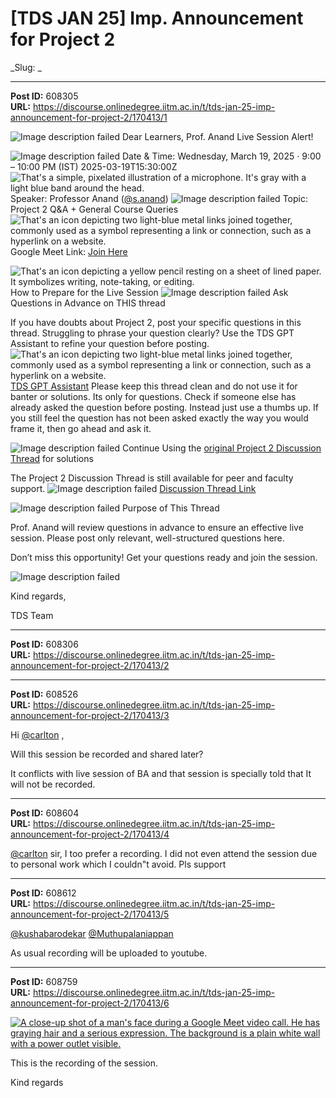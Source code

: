 # [TDS JAN 25] Imp. Announcement for Project 2
_Slug: _

---
**Post ID:** 608305  
**URL:** https://discourse.onlinedegree.iitm.ac.in/t/tds-jan-25-imp-announcement-for-project-2/170413/1  

[](#p-608305-dear-learners-1)![Image description failed](https://emoji.discourse-cdn.com/google/loudspeaker.png?v=14) Dear Learners,
[](#p-608305-prof-anand-live-session-alert-2)Prof. Anand Live Session Alert!

![Image description failed](https://emoji.discourse-cdn.com/google/nine_o_clock.png?v=14) Date & Time: Wednesday, March 19, 2025 · 9:00 – 10:00 PM (IST)  2025-03-19T15:30:00Z
![That's a simple, pixelated illustration of a microphone.  It's gray with a light blue band around the head.
](https://emoji.discourse-cdn.com/google/microphone.png?v=14) Speaker: Professor Anand ([@s.anand](/u/s.anand))
![Image description failed](https://emoji.discourse-cdn.com/google/pushpin.png?v=14) Topic: Project 2 Q&A + General Course Queries
![That's an icon depicting two light-blue metal links joined together, commonly used as a symbol representing a link or connection, such as a hyperlink on a website.
](https://emoji.discourse-cdn.com/google/link.png?v=14) Google Meet Link: [Join Here](https://meet.google.com/jdr-pquo-vza)


[](#p-608305-how-to-prepare-for-the-live-session-3)![That's an icon depicting a yellow pencil resting on a sheet of lined paper.  It symbolizes writing, note-taking, or editing.
](https://emoji.discourse-cdn.com/google/memo.png?v=14) How to Prepare for the Live Session
[](#p-608305-h-1-ask-questions-in-advance-on-this-thread-4)![Image description failed](https://emoji.discourse-cdn.com/google/one.png?v=14) Ask Questions in Advance  on THIS thread

If you have doubts about Project 2, post your specific questions in this thread.
Struggling to phrase your question clearly? Use the TDS GPT Assistant to refine your question before posting.
![That's an icon depicting two light-blue metal links joined together, commonly used as a symbol representing a link or connection, such as a hyperlink on a website.
](https://emoji.discourse-cdn.com/google/link.png?v=14) [TDS GPT Assistant](https://chatgpt.com/g/g-mZqKVxKDx-iitm-tds-teaching-assistant)
Please keep this thread clean and do not use it for banter or solutions. Its only for questions.
Check if someone else has already asked the question before posting. Instead just use a thumbs up.
If you still feel the question has not been asked exactly the way you would frame it, then go ahead and ask it.

[](#p-608305-h-2-continue-using-the-original-project-2-discussion-threadhttpsdiscourseonlinedegreeiitmacintproject-2-tds-solver-discussion-thread16902962-for-solutions-5)![Image description failed](https://emoji.discourse-cdn.com/google/two.png?v=14) Continue Using the [original Project 2 Discussion Thread](https://discourse.onlinedegree.iitm.ac.in/t/project-2-tds-solver-discussion-thread/169029/62) for solutions

The Project 2 Discussion Thread is still available for peer and faculty support.
![Image description failed](https://emoji.discourse-cdn.com/google/pushpin.png?v=14) [Discussion Thread Link](https://discourse.onlinedegree.iitm.ac.in/t/project-2-tds-solver-discussion-thread/169029/62)

[](#p-608305-h-3-purpose-of-this-thread-6)![Image description failed](https://emoji.discourse-cdn.com/google/three.png?v=14) Purpose of This Thread

Prof. Anand will review questions in advance to ensure an effective live session.
Please post only relevant, well-structured questions here.


Don’t miss this opportunity! Get your questions ready and join the session.


![Image description failed](https://europe1.discourse-cdn.com/flex013/uploads/iitm/original/3X/1/9/19c5c248dceb99f92fc6975ca016a3c828bc6318.gif)


Kind regards,


TDS Team

---
**Post ID:** 608306  
**URL:** https://discourse.onlinedegree.iitm.ac.in/t/tds-jan-25-imp-announcement-for-project-2/170413/2  



---
**Post ID:** 608526  
**URL:** https://discourse.onlinedegree.iitm.ac.in/t/tds-jan-25-imp-announcement-for-project-2/170413/3  

Hi [@carlton](/u/carlton) ,


Will this session be recorded and shared later?


It conflicts with live session of BA and that session is specially told that It will not be recorded.

---
**Post ID:** 608604  
**URL:** https://discourse.onlinedegree.iitm.ac.in/t/tds-jan-25-imp-announcement-for-project-2/170413/4  

[@carlton](/u/carlton) sir, I too prefer a recording. I did not even attend the session due to personal work which I couldn"t avoid. Pls support

---
**Post ID:** 608612  
**URL:** https://discourse.onlinedegree.iitm.ac.in/t/tds-jan-25-imp-announcement-for-project-2/170413/5  

[@kushabarodekar](/u/kushabarodekar) [@Muthupalaniappan](/u/muthupalaniappan)


As usual recording will be uploaded to youtube.

---
**Post ID:** 608759  
**URL:** https://discourse.onlinedegree.iitm.ac.in/t/tds-jan-25-imp-announcement-for-project-2/170413/6  

[![A close-up shot of a man's face during a Google Meet video call.  He has graying hair and a serious expression. The background is a plain white wall with a power outlet visible.](https://europe1.discourse-cdn.com/flex013/uploads/iitm/original/3X/3/e/3efcd748f78a7c057c71077f79d7b0858622b9ff.jpeg)](https://www.youtube.com/watch?v=RToHBe6yB_4)

This is the recording of the session.


Kind regards

